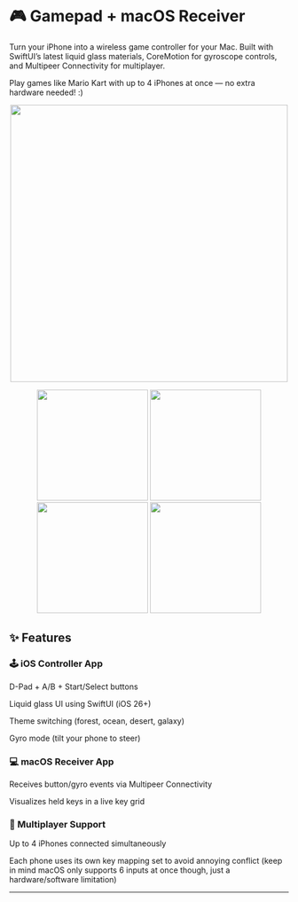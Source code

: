 # 🎮 Gamepad + macOS Receiver
Turn your iPhone into a wireless game controller for your Mac. 
Built with SwiftUI’s latest liquid glass materials, CoreMotion for gyroscope controls, and Multipeer Connectivity for multiplayer.

Play games like Mario Kart with up to 4 iPhones at once — no extra hardware needed! :)

<p align="center">
  <img src="Docs/uiDemo.gif" width="500" />
</p>

<p align="center">
  <img src="Docs/greenUI.PNG" width="200" />
  <img src="Docs/blueUI.PNG" width="200" />
  <img src="Docs/orangeUI.PNG" width="200" />
  <img src="Docs/purpleUI.PNG" width="200" />
</p>

## ✨ Features

### 🕹 iOS Controller App

  D-Pad + A/B + Start/Select buttons
  
  Liquid glass UI using SwiftUI (iOS 26+)
  
  Theme switching (forest, ocean, desert, galaxy)
  
  Gyro mode (tilt your phone to steer)
  
### 💻 macOS Receiver App

  Receives button/gyro events via Multipeer Connectivity
    
  Visualizes held keys in a live key grid
  
### 👥 Multiplayer Support

Up to 4 iPhones connected simultaneously

Each phone uses its own key mapping set to avoid annoying conflict (keep in mind macOS only supports 6 inputs at once though, just a hardware/software limitation)


----------------------------------------------------------
